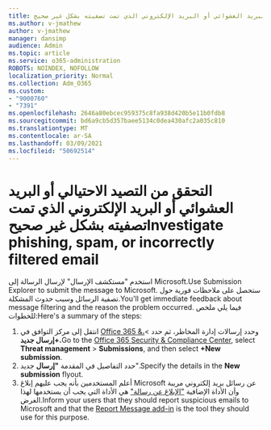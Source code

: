 ```yaml
---
title: التحقق من التصيد الاحتيالي أو البريد العشوائي أو البريد الإلكتروني الذي تمت تصفيته بشكل غير صحيح
ms.author: v-jmathew
author: v-jmathew
manager: dansimp
audience: Admin
ms.topic: article
ms.service: o365-administration
ROBOTS: NOINDEX, NOFOLLOW
localization_priority: Normal
ms.collection: Adm_O365
ms.custom:
- "9000760"
- "7391"
ms.openlocfilehash: 2646a80ebcec959375c8fa938d420b5e11b0fdb8
ms.sourcegitcommit: bd6a9cb5d357baee5134c0dea430afc2a035c810
ms.translationtype: MT
ms.contentlocale: ar-SA
ms.lasthandoff: 03/09/2021
ms.locfileid: "50692514"
---
```

# <a name="investigate-phishing-spam-or-incorrectly-filtered-email"></a><span data-ttu-id="608b3-102">التحقق من التصيد الاحتيالي أو البريد العشوائي أو البريد الإلكتروني الذي تمت تصفيته بشكل غير صحيح</span><span class="sxs-lookup"><span data-stu-id="608b3-102">Investigate phishing, spam, or incorrectly filtered email</span></span>

<span data-ttu-id="608b3-103">استخدم "مستكشف الإرسال" لإرسال الرسالة إلى Microsoft.</span><span class="sxs-lookup"><span data-stu-id="608b3-103">Use Submission Explorer to submit the message to Microsoft.</span></span> <span data-ttu-id="608b3-104">ستحصل على ملاحظات فورية حول تصفية الرسائل وسبب حدوث المشكلة.</span><span class="sxs-lookup"><span data-stu-id="608b3-104">You'll get immediate feedback about message filtering and the reason the problem occurred.</span></span> <span data-ttu-id="608b3-105">فيما يلي ملخص للخطوات:</span><span class="sxs-lookup"><span data-stu-id="608b3-105">Here's a summary of the steps:</span></span>

1. <span data-ttu-id="608b3-106">انتقل إلى مركز التوافق في [Office 365 &،](https://go.microsoft.com/fwlink/p/?linkid=2077143)وحدد إرسالات إدارة المخاطر، ثم حدد   >   **+إرسال جديد.**</span><span class="sxs-lookup"><span data-stu-id="608b3-106">Go to the [Office 365 Security & Compliance Center](https://go.microsoft.com/fwlink/p/?linkid=2077143), select **Threat management** > **Submissions**, and then select **+New submission**.</span></span>
2. <span data-ttu-id="608b3-107">حدد التفاصيل في المقدمة **"إرسال** جديد".</span><span class="sxs-lookup"><span data-stu-id="608b3-107">Specify the details in the **New submission** flyout.</span></span>
3. <span data-ttu-id="608b3-108">أعلم المستخدمين بأنه يجب عليهم إبلاغ Microsoft عن رسائل بريد إلكتروني مريبة وأن الأداة الإضافية ["الإبلاغ عن رسالة"](https://go.microsoft.com/fwlink/?linkid=2092385) هي الأداة التي يجب أن يستخدمها لهذا الغرض.</span><span class="sxs-lookup"><span data-stu-id="608b3-108">Inform your users that they should report suspicious emails to Microsoft and that the [Report Message add-in](https://go.microsoft.com/fwlink/?linkid=2092385) is the tool they should use for this purpose.</span></span>
